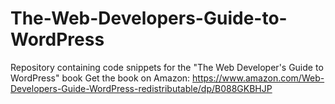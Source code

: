 # The-Web-Developers-Guide-to-WordPress
Repository containing code snippets for the "The Web Developer's Guide to WordPress" book
Get the book on Amazon: https://www.amazon.com/Web-Developers-Guide-WordPress-redistributable/dp/B088GKBHJP

